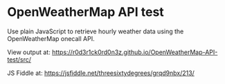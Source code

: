 # OpenWeatherMap API test
Use plain JavaScript to retrieve hourly weather data using the OpenWeatherMap onecall API. 

View output at: 
https://r0d3r1ck0rd0n3z.github.io/OpenWeatherMap-API-test/src/

JS Fiddle at:
https://jsfiddle.net/threesixtydegrees/grqd9nbx/213/
